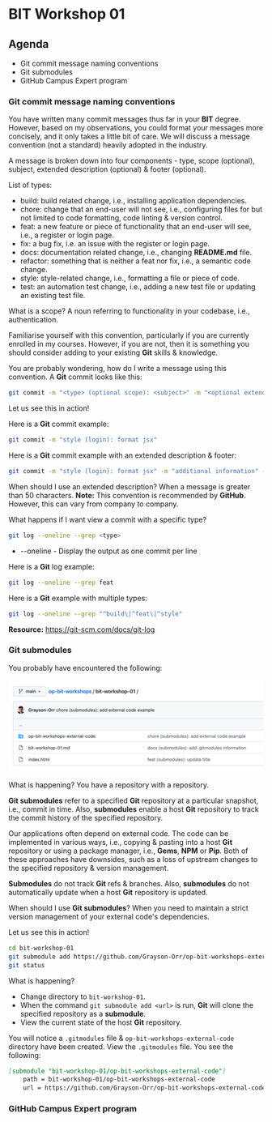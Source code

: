 
# BIT Workshop 01

## Agenda

- Git commit message naming conventions
- Git submodules
- GitHub Campus Expert program

### Git commit message naming conventions

You have written many commit messages thus far in your **BIT** degree. However, based on my observations, you could format your messages more concisely, and it only takes a little bit of care. We will discuss a message convention (not a standard) heavily adopted in the industry.

A message is broken down into four components - type, scope (optional), subject, extended description (optional) & footer (optional).

List of types:
* build: build related change, i.e., installing application dependencies.
* chore: change that an end-user will not see, i.e., configuring files for but not limited to code formatting, code linting & version control.
* feat: a new feature or piece of functionality that an end-user will see, i.e., a register or login page.
* fix: a bug fix, i.e. an issue with the register or login page.
* docs: documentation related change, i.e., changing **README.md** file.
* refactor: something that is neither a feat nor fix, i.e., a semantic code change.
* style: style-related change, i.e., formatting a file or piece of code.
* test: an automation test change, i.e., adding a new test file or updating an existing test file.

What is a scope? A noun referring to functionality in your codebase, i.e., authentication. 

Familiarise yourself with this convention, particularly if you are currently enrolled in my courses. However, if you are not, then it is something you should consider adding to your existing **Git** skills & knowledge.

You are probably wondering, how do I write a message using this convention. A **Git** commit looks like this:

```bash
git commit -m "<type> (optional scope): <subject>" -m "<optional extended description>" -m "<optional footer>"
```

Let us see this in action!

Here is a **Git** commit example:

```bash
git commit -m "style (login): format jsx"
```

Here is a **Git** commit example with an extended description & footer:

```bash
git commit -m "style (login): format jsx" -m "additional information" -m "PR Close #12345"
```

When should I use an extended description? When a message is greater than 50 characters. **Note:** This convention is recommended by **GitHub**. However, this can vary from company to company.

What happens if I want view a commit with a specific type? 

```bash
git log --oneline --grep <type>
```

- --oneline - Display the output as one commit per line

Here is a **Git**  log example:

```bash
git log --oneline --grep feat
```

Here is a **Git**  example with multiple types:
 
```bash
git log --oneline --grep "^build\|^feat\|^style"
```

**Resource:** <https://git-scm.com/docs/git-log>

### Git submodules

You probably have encountered the following:

<img src="./resources/git-modules.png" />

What is happening? You have a repository with a repository.

**Git submodules** refer to a specified **Git** repository at a particular snapshot, i.e., commit in time. Also, **submodules** enable a host **Git** repository to track the commit history of the specified repository.

Our applications often depend on external code. The code can be implemented in various ways, i.e., copying & pasting into a host **Git** repository or using a package manager, i.e., **Gems**, **NPM** or **Pip**. Both of these approaches have downsides, such as a loss of upstream changes to the specified repository & version management.

**Submodules** do not track **Git** refs & branches. Also, **submodules** do not automatically update when a host **Git** repository is updated.

When should I use **Git submodules**? When you need to maintain a strict version management of your external code's dependencies.

Let us see this in action!

```bash
cd bit-workshop-01
git submodule add https://github.com/Grayson-Orr/op-bit-workshops-external-code
git status
```

What is happening? 
- Change directory to `bit-workshop-01`.
- When the command `git submodule add <url>` is run, **Git** will clone the specified repository as a **submodule**. 
- View the current state of the host **Git** repository.

You will notice a `.gitmodules` file & `op-bit-workshops-external-code` directory have been created. View the `.gitmodules` file. You see the following:

```md
[submodule "bit-workshop-01/op-bit-workshops-external-code"]
	path = bit-workshop-01/op-bit-workshops-external-code
	url = https://github.com/Grayson-Orr/op-bit-workshops-external-code
```

### GitHub Campus Expert program
